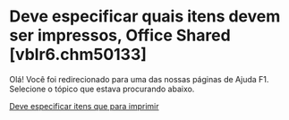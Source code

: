 
# Deve especificar quais itens devem ser impressos, Office Shared [vblr6.chm50133]

Olá! Você foi redirecionado para uma das nossas páginas de Ajuda F1. Selecione o tópico que estava procurando abaixo.

[Deve especificar itens que para imprimir](http://msdn.microsoft.com/library/fea50fea-3c4f-425b-3d9a-a4e9cd8352b5%28Office.15%29.aspx)
